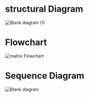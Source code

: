 # structural Diagram
![Blank diagram (1)](https://user-images.githubusercontent.com/101981165/161392640-cabf7594-3eb3-49ca-969e-439d67bea5d1.jpeg)

# Flowchart

![matrix Flowchart](https://user-images.githubusercontent.com/101981165/161004769-0b3a1b6c-0764-469c-9f5e-046d9a48a70b.jpeg)


# Sequence Diagram
![Blank diagram](https://user-images.githubusercontent.com/101981165/161392293-f768d7fd-cf59-4ad4-818f-35c946cd18ee.jpeg)

